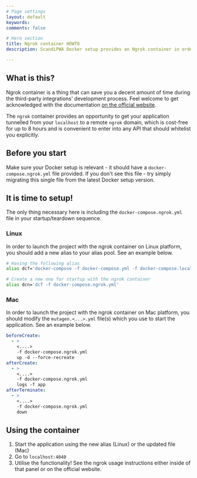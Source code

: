 ```yaml
---
# Page settings
layout: default
keywords:
comments: false

# Hero section
title: Ngrok container HOWTO
description: ScandiPWA Docker setup provides an Ngrok container in order to simplify third-party services' integrations' development and testing process

---
```


## What is this?

Ngrok container is a thing that can save you a decent amount of time during the third-party integrations' development process. Feel welcome to get acknowledged with the documentation [on the official website](https://ngrok.com/).

The `ngrok` container provides an opportunity to get your application tunnelled from your `localhost` to a remote `ngrok` domain, which is cost-free for up to 8 hours and is convenient to enter into any API that should whitelist you explicitly.

## Before you start

Make sure your Docker setup is relevant - it should have a `docker-compose.ngrok.yml` file provided. If you don't see this file - try simply migrating this single file from the latest Docker setup version.

## It is time to setup!

The only thing necessary here is including the `docker-compose.ngrok.yml` file in your startup/teardown sequence.

### Linux

In order to launch the project with the ngrok container on Linux platform, you should add a new alias to your alias pool. See an example below.

```bash
# Having the following alias
alias dcf='docker-compose -f docker-compose.yml -f docker-compose.local.yml -f docker-compose.ssl.yml -f docker-compose.frontend.yml'

# Create a new one for startup with the ngrok container
alias dcn='dcf -f docker-compose.ngrok.yml'
```

### Mac

In order to launch the project with the ngrok container on Mac platform, you should modify the `mutagen.<...>.yml` file(s) which you use to start the application. See an example below.

```yml
beforeCreate:
  - >
    <....>
    -f docker-compose.ngrok.yml
    up -d --force-recreate
afterCreate:
  - >
    <....>
    -f docker-compose.ngrok.yml
    logs -f app
afterTerminate:
  - >
    <....>
    -f docker-compose.ngrok.yml
    down
```

## Using the container

1. Start the application using the new alias (Linux) or the updated file (Mac)
2. Go to `localhost:4040`
3. Utilise the functionality! See the ngrok usage instructions either inside of that panel or on the official website.
